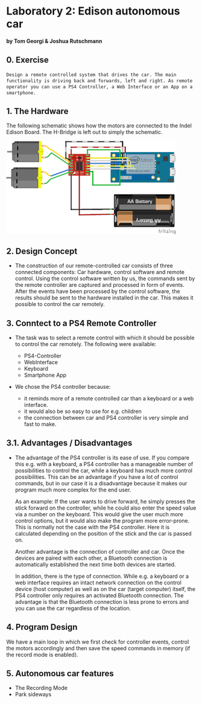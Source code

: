 # Laboratory 2: Edison autonomous car
#### by Tom Georgi & Joshua Rutschmann

## 0. Exercise

    Design a remote controlled system that drives the car. The main functionality is driving back and forwards, left and right. As remote operator you can use a PS4 Controller, a Web Interface or an App on a smartphone.


## 1. The Hardware

The following schematic shows how the motors are connected to the Indel Edison Board. The H-Bridge is left out to simply the schematic.
    
![Wiring](schematic.png)

## 2. Design Concept


-
    The construction of our remote-controlled car consists of three connected components: Car hardware, control software and remote control. Using the control software written by us, the commands sent by the remote controller are captured and processed in form of events.
    After the events have been processed by the control software, the results should be sent to the hardware installed in the car.
    This makes it possible to control the car remotely.

## 3. Conntect to a PS4 Remote Controller

-
    The task was to select a remote control with which it should be possible to control the car remotely. The following were available:
    - PS4-Controller
    - WebInterface
    - Keyboard
    - Smartphone App
  
- 
    We chose the PS4 controller because:
    - it reminds more of a remote controlled car than a keyboard or a web interface.
    - it would also be so easy to use for e.g. children
    - the connection between car and PS4 controller is very simple and fast to make.

## 3.1. Advantages / Disadvantages

-
    The advantage of the PS4 controller is its ease of use. 
    If you compare this e.g. with a keyboard, a PS4 controller has a manageable number of possibilities to control the car, while a keyboard has much more control possibilities. This can be an advantage if you have a lot of control commands, but in our case it is a disadvantage because it makes our program much more complex for the end user. 
    
    As an example: If the user wants to drive forward, he simply presses the stick forward on the controller, while he could also enter the speed value via a number on the keyboard. This would give the user much more control options, but it would also make the program more error-prone. This is normally not the case with the PS4 controller. Here it is calculated depending on the position of the stick and the car is passed on. 
    
    Another advantage is the connection of controller and car. Once the devices are paired with each other, a Bluetooth connection is automatically established the next time both devices are started.

    In addition, there is the type of connection. While e.g. a keyboard or a web interface requires an intact network connection on the control device (host computer) as well as on the car (target computer) itself, the PS4 controller only requires an activated Bluetooth connection. The advantage is that the Bluetooth connection is less prone to errors and you can use the car regardless of the location.


## 4. Program Design

We have a main loop in which we first check for controller events, control the motors accordingly and then save the speed commands in memory (if the record mode is enabled).


## 5. Autonomous car features

- The Recording Mode
- Park sideways
